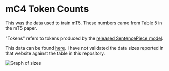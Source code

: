 # mC4 Token Counts

This was the data used to train [mT5](https://arxiv.org/abs/2010.11934). These numbers came from Table 5 in the mT5 paper.

"Tokens" refers to tokens produced by the [released SentencePiece model](https://console.cloud.google.com/storage/browser/t5-data/vocabs/mc4.250000.100extra?pageState=(%22StorageObjectListTable%22:(%22f%22:%22%255B%255D%22))&prefix=&forceOnObjectsSortingFiltering=false).

This data can be found [here](https://www.tensorflow.org/datasets/catalog/c4#c4multilingual). I have not validated the data
sizes reported in that website against the table in this repository.


![Graph of sizes](mc4.png)

